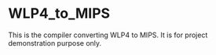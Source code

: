 # WLP4_to_MIPS

This is the compiler converting WLP4 to MIPS. It is for project demonstration purpose only.
